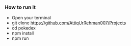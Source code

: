 ### How to run it
- Open your terminal
- git clone https://github.com/AttiqUrRehman007/Projects
- cd pokedex
- npm install
- npm run